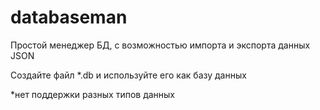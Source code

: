 # databaseman
Простой менеджер БД, с возможностью импорта и экспорта данных JSON

Создайте файл *.db и используйте его как базу данных

*нет поддержки разных типов данных
